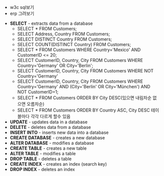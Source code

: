 + w3c sql보기
+ erp 그려보기

- **SELECT** - extracts data from a database
  - SELECT * FROM Customers;
  - SELECT Address, Country FROM Customers;
  - SELECT DISTINCT Country FROM Customers;
  - SELECT COUNT(DISTINCT Country) FROM Customers;
  - SELECT * FROM Customers
    WHERE Country='Mexico' AND CustomerID <= 20; 
  - SELECT CustomerID, Country, City FROM Customers
    WHERE Country='Germany' OR City='Berlin';
  - SELECT CustomerID, Country, City FROM Customers
    WHERE NOT Country='Germany'
  - SELECT CustomerID, Country, City FROM Customers
    WHERE Country='Germany' AND (City='Berlin' OR City='München') AND NOT CustomerID=1;
  - SELECT * FROM Customers ORDER BY City DESC(있으면 내림차순 없으면 오름차순)
  - SELECT * FROM Customers ORDER BY Country ASC, City DESC 테이블마다 각각 다르게 할수 있음
- **UPDATE** - updates data in a database
- **DELETE** - deletes data from a database
- **INSERT INTO** - inserts new data into a database
- **CREATE DATABASE** - creates a new database
- **ALTER DATABASE** - modifies a database
- **CREATE TABLE** - creates a new table
- **ALTER TABLE** - modifies a table
- **DROP TABLE** - deletes a table
- **CREATE INDEX** - creates an index (search key)
- **DROP INDEX** - deletes an index